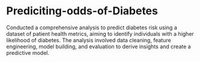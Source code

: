 # Prediciting-odds-of-Diabetes
Conducted a comprehensive analysis to predict diabetes risk using a dataset of patient health metrics, aiming to identify individuals with a higher likelihood of diabetes. The analysis involved data cleaning, feature engineering, model building, and evaluation to derive insights and create a predictive model.
